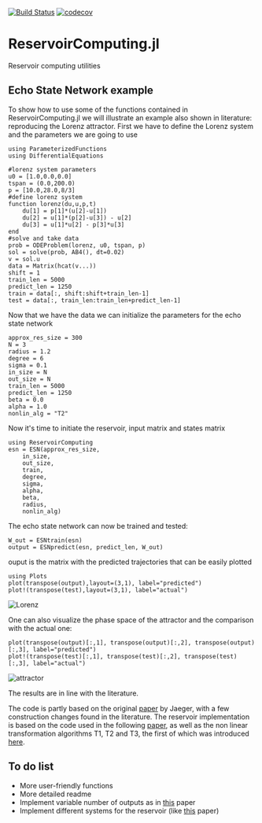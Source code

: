 [![Build Status](https://travis-ci.com/MartinuzziFrancesco/ReservoirComputing.jl.svg?branch=master)](https://travis-ci.com/MartinuzziFrancesco/ReservoirComputing.jl)
[![codecov](https://codecov.io/gh/MartinuzziFrancesco/ReservoirComputing.jl/branch/master/graph/badge.svg)](https://codecov.io/gh/MartinuzziFrancesco/ReservoirComputing.jl)

# ReservoirComputing.jl
Reservoir computing utilities
## Echo State Network example
To show how to use some of the functions contained in ReservoirComputing.jl we will illustrate an example also shown in literature: reproducing the Lorenz attractor.
First we have to define the Lorenz system and the parameters we are going to use

    using ParameterizedFunctions
    using DifferentialEquations
     
    #lorenz system parameters
    u0 = [1.0,0.0,0.0]                       
    tspan = (0.0,200.0)                      
    p = [10.0,28.0,8/3]
    #define lorenz system 
    function lorenz(du,u,p,t)
        du[1] = p[1]*(u[2]-u[1])
        du[2] = u[1]*(p[2]-u[3]) - u[2]
        du[3] = u[1]*u[2] - p[3]*u[3]
    end
    #solve and take data
    prob = ODEProblem(lorenz, u0, tspan, p)  
    sol = solve(prob, AB4(), dt=0.02)   
    v = sol.u
    data = Matrix(hcat(v...))
    shift = 1
    train_len = 5000
    predict_len = 1250
    train = data[:, shift:shift+train_len-1]
    test = data[:, train_len:train_len+predict_len-1]
    
Now that we have the data we can initialize the parameters for the echo state network

    approx_res_size = 300
    N = 3
    radius = 1.2
    degree = 6
    sigma = 0.1
    in_size = N
    out_size = N
    train_len = 5000
    predict_len = 1250
    beta = 0.0
    alpha = 1.0
    nonlin_alg = "T2"

Now it's time to initiate the reservoir, input matrix and states matrix

    using ReservoirComputing
    esn = ESN(approx_res_size,
        in_size,
        out_size,
        train,
        degree,
        sigma,
        alpha,
        beta,
        radius,
        nonlin_alg)
    
The echo state network can now be trained and tested:

    W_out = ESNtrain(esn)
    output = ESNpredict(esn, predict_len, W_out)
    
ouput is the matrix with the predicted trajectories that can be easily plotted 

    using Plots
    plot(transpose(output),layout=(3,1), label="predicted")
    plot!(transpose(test),layout=(3,1), label="actual")

![Lorenz](https://user-images.githubusercontent.com/10376688/72996946-dbaf3600-3dfb-11ea-8d5d-3a7356780b5e.png)

One can also visualize the phase space of the attractor and the comparison with the actual one:

    plot(transpose(output)[:,1], transpose(output)[:,2], transpose(output)[:,3], label="predicted")
    plot!(transpose(test)[:,1], transpose(test)[:,2], transpose(test)[:,3], label="actual")

![attractor](https://user-images.githubusercontent.com/10376688/72997095-1913c380-3dfc-11ea-9702-a9734a375b96.png)

The results are in line with the literature.

The code is partly based on the original [paper](http://www.scholarpedia.org/article/Echo_state_network) by Jaeger, with a few construction changes found in the literature. The reservoir implementation is based on the code used in the following [paper](https://arxiv.org/pdf/1906.08829.pdf), as well as the non linear transformation algorithms T1, T2 and T3, the first of which was introduced [here](https://www.researchgate.net/publication/322457145_Model-Free_Prediction_of_Large_Spatiotemporally_Chaotic_Systems_from_Data_A_Reservoir_Computing_Approach).


## To do list
* More user-friendly functions
* More detailed readme
* Implement variable number of outputs as in [this](https://aip.scitation.org/doi/10.1063/1.4979665) paper
* Implement different systems for the reservoir (like [this](https://arxiv.org/pdf/1410.0162.pdf) paper)

